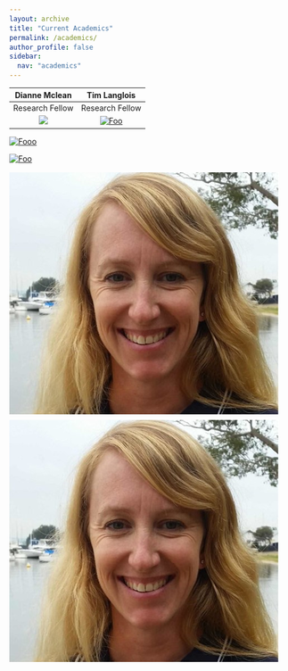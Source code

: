 ```yaml
---
layout: archive
title: "Current Academics"
permalink: /academics/
author_profile: false
sidebar:
  nav: "academics"
---
```

 **Dianne Mclean**  | **Tim Langlois**
:-------------:|:-------------:
Research Fellow |Research Fellow 
<a href="https://brookegibbons.github.io/academics/dianne-mclean/" rel="some text">![](https://avatars0.githubusercontent.com/u/14978794?s=460&v=4</a>)|<a href="https://brookegibbons.github.io/academics/tim-langlois/" rel="some text">![Foo](https://avatars0.githubusercontent.com/u/14978794?s=460&v=4</a>)


<a href="https://brookegibbons.github.io/academics/tim-langlois/" rel="some text">![Fooo](https://research.csiro.au/pmcp/wp-content/uploads/sites/65/2016/02/Di-McLean-e1472785960793-818x1024.jpg</a>)

<a href="https://brookegibbons.github.io/academics/tim-langlois/" rel="some text">![Foo](https://avatars0.githubusercontent.com/u/14978794?s=460&v=4</a>)

<a href="https://brookegibbons.github.io/academics/tim-langlois/"><img src='/images/Di.jpg' vspace="2"></a>
<a href="https://brookegibbons.github.io/academics/tim-langlois/"><img src='/images/Di.jpg' vspace="5"></a>
